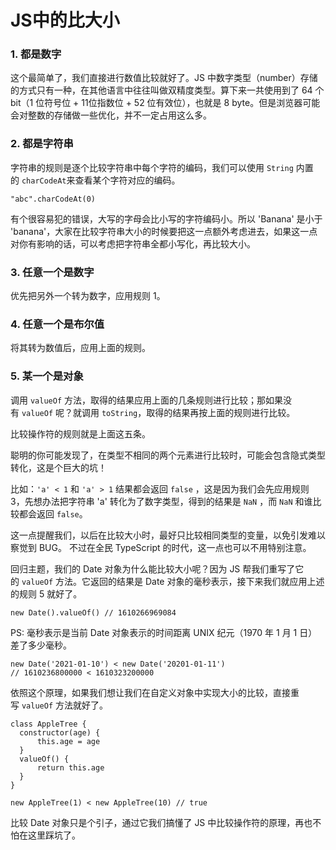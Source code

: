 # JS中的比大小
### 1\. 都是数字
这个最简单了，我们直接进行数值比较就好了。JS 中数字类型（number）存储的方式只有一种，在其他语言中往往叫做双精度类型。算下来一共使用到了 64 个 bit（1 位符号位 + 11位指数位 + 52 位有效位），也就是 8 byte。但是浏览器可能会对整数的存储做一些优化，并不一定占用这么多。

### 2\. 都是字符串
字符串的规则是逐个比较字符串中每个字符的编码，我们可以使用 `String` 内置的 `charCodeAt`来查看某个字符对应的编码。

```Plain Text
"abc".charCodeAt(0)
```
有个很容易犯的错误，大写的字母会比小写的字符编码小。所以 'Banana' 是小于 'banana'，大家在比较字符串大小的时候要把这一点额外考虑进去，如果这一点对你有影响的话，可以考虑把字符串全都小写化，再比较大小。

### 3\. 任意一个是数字
优先把另外一个转为数字，应用规则 1。

### 4\. 任意一个是布尔值
将其转为数值后，应用上面的规则。

### 5\. 某一个是对象
调用 `valueOf` 方法，取得的结果应用上面的几条规则进行比较；那如果没有 `valueOf` 呢？就调用 `toString`，取得的结果再按上面的规则进行比较。

比较操作符的规则就是上面这五条。

聪明的你可能发现了，在类型不相同的两个元素进行比较时，可能会包含隐式类型转化，这是个巨大的坑！

比如：`'a' < 1` 和 `'a' > 1` 结果都会返回 `false` ，这是因为我们会先应用规则 3，先想办法把字符串 'a' 转化为了数字类型，得到的结果是 `NaN` ，而 `NaN` 和谁比较都会返回 `false`。

这一点提醒我们，以后在比较大小时，最好只比较相同类型的变量，以免引发难以察觉到 BUG。 不过在全民 TypeScript 的时代，这一点也可以不用特别注意。

回归主题，我们的 Date 对象为什么能比较大小呢？因为 JS 帮我们重写了它的 `valueOf` 方法。它返回的结果是 Date 对象的毫秒表示，接下来我们就应用上述的规则 5 就好了。

```Plain Text
new Date().valueOf() // 1610266969084
```
PS: 毫秒表示是当前 Date 对象表示的时间距离 UNIX 纪元（1970 年 1 月 1 日）差了多少毫秒。

```Plain Text
new Date('2021-01-10') < new Date('20201-01-11') 
// 1610236800000 < 1610323200000
```
依照这个原理，如果我们想让我们在自定义对象中实现大小的比较，直接重写 `valueOf` 方法就好了。

```Plain Text
class AppleTree {
  constructor(age) {
      this.age = age
  }
  valueOf() {
      return this.age
  }    
}

new AppleTree(1) < new AppleTree(10) // true
```
比较 Date 对象只是个引子，通过它我们搞懂了 JS 中比较操作符的原理，再也不怕在这里踩坑了。


